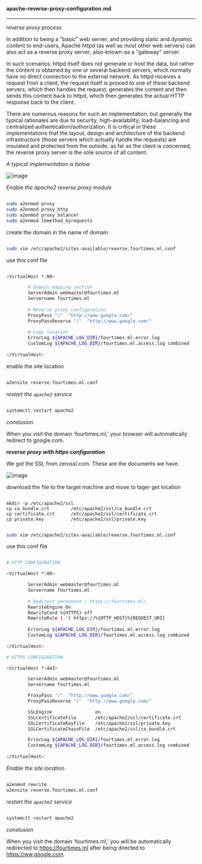 #### apache-reverse-proxy-configuration.md

---

_reverse proxy process_

In addition to being a "basic" web server, and providing static and dynamic content to end-users, Apache httpd (as well as most other web servers) can also act as a reverse proxy server, also-known-as a "gateway" server.

In such scenarios, httpd itself does not generate or host the data, but rather the content is obtained by one or several backend servers, which normally have no direct connection to the external network. As httpd receives a request from a client, the request itself is proxied to one of these backend servers, which then handles the request, generates the content and then sends this content back to httpd, which then generates the actual HTTP response back to the client.

There are numerous reasons for such an implementation, but generally the typical rationales are due to security, high-availability, load-balancing and centralized authentication/authorization. It is critical in these implementations that the layout, design and architecture of the backend infrastructure (those servers which actually handle the requests) are insulated and protected from the outside; as far as the client is concerned, the reverse proxy server is the sole source of all content.

_A typical implementation is below_

![image](https://user-images.githubusercontent.com/57703276/170813018-f09b2467-7f12-44c7-9873-26741706e406.png)

_Enable the apache2 reverse proxy module_

```bash

sudo a2enmod proxy
sudo a2enmod proxy_http
sudo a2enmod proxy_balancer
sudo a2enmod lbmethod_byrequests

```


create the domain in the name of domain

```bash

sudo vim /etc/apache2/sites-available/reverse.fourtimes.ml.conf

```

use this conf file

```bash

<VirtualHost *:80>

        # Domain mapping section
        ServerAdmin webmaster@fourtimes.ml
        Servername fourtimes.ml
        
        # Reverse proxy configuration
        ProxyPass "/"  "http://www.google.com/"
        ProxyPassReverse "/"  "http://www.google.com/"
        
        # Logs location
        ErrorLog ${APACHE_LOG_DIR}/fourtimes.ml.error.log
        CustomLog ${APACHE_LOG_DIR}/fourtimes.ml.access.log combined
        
</VirtualHost>

```

enable the site location

```bash

a2ensite reverse.fourtimes.ml.conf

```

_restart the `apache2` service_

```bash

systemctl restart apache2

```


_conslusion_

When you visit the domain 'fourtimes.ml,' your browser will automatically redirect to google.com.

**_reverse proxy with https configuration_**

We got the SSL from zerossl.com. These are the documents we have.

![image](https://user-images.githubusercontent.com/57703276/170814060-b0817bd0-d722-4d8f-8a25-052965a81130.png)
 
download the file to the target machine and move to tager get location

```

mkdir -p /etc/apache2/ssl
cp ca_bundle.crt        /etc/apache2/ssl/ca_bundle.crt
cp certificate.crt      /etc/apache2/ssl/certificate.crt     
cp private.key          /etc/apache2/ssl/private.key

```

```bash

sudo vim /etc/apache2/sites-available/reverse.fourtimes.ml.conf

```

use this conf file

```bash

# HTTP CONFIGURATION

<VirtualHost *:80>

        ServerAdmin webmaster@fourtimes.ml
        Servername fourtimes.ml
        
        # Redirect permanent / https://fourtimes.ml/
        RewriteEngine On
        RewriteCond %{HTTPS} off
        RewriteRule (.*) https://%{HTTP_HOST}%{REQUEST_URI}
        
        ErrorLog ${APACHE_LOG_DIR}/fourtimes.ml.error.log
        CustomLog ${APACHE_LOG_DIR}/fourtimes.ml.access.log combined
        
</VirtualHost>

# HTTPS CONFIGURATION

<VirtualHost *:443>

        ServerAdmin webmaster@fourtimes.ml
        Servername fourtimes.ml

        ProxyPass "/"  "http://www.google.com/"
        ProxyPassReverse "/"  "http://www.google.com/"

        SSLEngine                on
        SSLCertificateFile       /etc/apache2/ssl/certificate.crt
        SSLCertificateKeyFile    /etc/apache2/ssl/private.key
        SSLCertificateChainFile  /etc/apache2/ssl/ca_bundle.crt

        ErrorLog ${APACHE_LOG_DIR}/fourtimes.ml.error.log
        CustomLog ${APACHE_LOG_DIR}/fourtimes.ml.access.log combined
        
</VirtualHost>
```


_Enable the site location_


```bash

a2enmod rewrite
a2ensite reverse.fourtimes.ml.conf

```

_restart the `apache2` service_

```bash

systemctl restart apache2

```

_conslusion_

When you visit the domain 'fourtimes.ml,' you will be automatically redirected to https://fourtimes.ml after being directed to https://ww.google.com.


